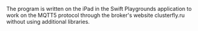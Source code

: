 The program is written on the iPad in the Swift Playgrounds application to work on the MQTT5 protocol through the broker's website clusterfly.ru without using additional libraries.

